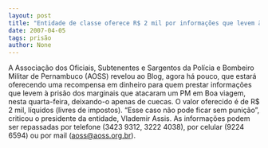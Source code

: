```yaml
---
layout: post
title: "Entidade de classe oferece R$ 2 mil por informações que levem à prisão dos marginais que atacaram PM"
date: 2007-04-05
tags: prisão
author: None
---
```

A Associação dos Oficiais, Subtenentes e Sargentos da Polícia e Bombeiro Militar de Pernambuco (AOSS) revelou ao Blog, agora há pouco, que estará oferecendo uma recompensa em dinheiro para quem prestar informações que levem à prisão dos marginais que atacaram um PM em Boa viagem, nesta quarta-feira, deixando-o apenas de cuecas.
O valor oferecido é de R$ 2 mil, líquidos (livres de impostos).
“Esse caso não pode ficar sem punição”, criticou o presidente da entidade, Vlademir Assis.
As informações podem ser repassadas por telefone (3423 9312, 3222 4038), por celular (9224 6594) ou por mail (aoss@aoss.org.br). 